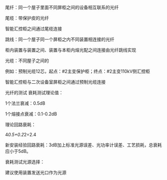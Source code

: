 尾纤：同一个屋子里面不同屏柜之间的设备相互联系的光纤

尾缆：带保护皮的光纤

智能汇控柜之间通过尾缆连接

跳线：同一个屋子同一个屏柜之内不同装置相连接的光纤

柜内装置与装置之间、装置与本柜内熔光配之间连接由光纤跳线实现

光缆：不同屋子之间的

例如：预制光缆12芯，起点：#2主变保护柜；终点：#2主变110kV侧汇控柜

智能汇控柜与二次设备室屏柜之间通过预制光缆连接

光纤的测试
衰耗测试理论值：

1个法兰衰减：0.5dB

1个熔接点衰减：0.1-0.2dB

理论回路衰耗：

4*0.5+0.2*2=2.4

新安装经验回路衰耗：3dB加上标准光源误差、光功率计误差、工艺损耗，总衰耗应小于5dB。

衰耗测试光源选择：

建议使用装置发送光口作为光源